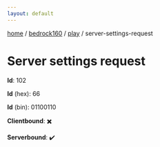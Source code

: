 ```yaml
---
layout: default
---
```


[home](/)  /  [bedrock160](/protocol/bedrock160)  /  [play](/protocol/bedrock160/play)  /  server-settings-request

# Server settings request

**Id**: 102

**Id** (hex): 66

**Id** (bin): 01100110

**Clientbound**: ✖️

**Serverbound**: ✔️


